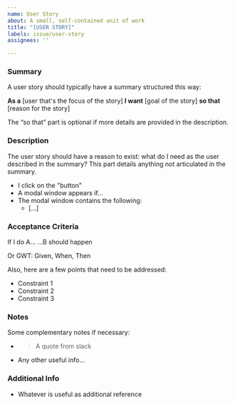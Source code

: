 ```yaml
---
name: User Story
about: A small, self-contained unit of work
title: "[USER STORY]"
labels: issue/user-story
assignees: ''

---
```


### Summary
A user story should typically have a summary structured this way:

**As a** [user that's the focus of the story] **I want** [goal of the story] **so that** [reason for the story]

The “so that” part is optional if more details are provided in the description.

### Description
The user story should have a reason to exist: what do I need as the user described in the summary?
This part details anything not articulated in the summary.

* I click on the "button"
* A modal window appears if...
* The modal window contains the following:
  * […]


### Acceptance Criteria
If I do A...
...B should happen

Or
GWT:
Given, When, Then

Also, here are a few points that need to be addressed:

* Constraint 1
* Constraint 2
* Constraint 3


### Notes
Some complementary notes if necessary:

* > A quote from slack
* Any other useful info…


### Additional Info
* Whatever is useful as additional reference
